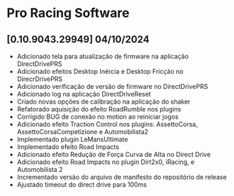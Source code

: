 # Pro Racing Software

## [0.10.9043.29949] 04/10/2024

 - Adicionado tela para atualização de firmware na aplicação DirectDrivePRS
 - Adicionado efeitos Desktop Inércia e Desktop Fricção no DirecrDrivePRS
 - Adicionado verificação de versão de firmware no DirectDrivePRS
 - Adicionado log na aplicação DirectDriveReset
 - Criado novas opções de calibração na aplicação do shaker
 - Refatorado aquisição do efeito RoadRumble nos plugins
 - Corrigido BUG de conexão no motion ao reiniciar jogos
 - Adicionado efeito Traction Control nos plugins: AssettoCorsa, AssettoCorsaCompetizione e Automobilista2
 - Implementado plugin LeMansUltimate
 - Implementado efeito Road Impacts
 - Adicionado efeito Redução de Força Curva de Alta no Direct Drive
 - Adicionado efeito Road Impacts no plugin Dirt2x0, iRacing, e Automobilista 2
 - Incrementado versão do arquivo de manifesto do repositório de release
 - Ajustado timeout do direct drive para 100ms
